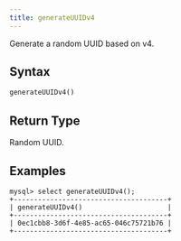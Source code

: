 ```yaml
---
title: generateUUIDv4
---
```


Generate a random UUID based on v4.

## Syntax

```sql
generateUUIDv4()
```

## Return Type

Random UUID.

## Examples

```
mysql> select generateUUIDv4();
+--------------------------------------+
| generateUUIDv4()                     |
+--------------------------------------+
| 0ec1cbb8-3d6f-4e85-ac65-046c75721b76 |
+--------------------------------------+
```
